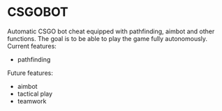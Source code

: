 # CSGOBOT
Automatic CSGO bot cheat equipped with pathfinding, aimbot and other functions. The goal is to be able to play the game fully autonomously.
Current features:
  - pathfinding

Future features:
  - aimbot
  - tactical play
  - teamwork
